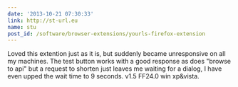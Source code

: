 ```yaml
---
date: '2013-10-21 07:30:33'
link: http://st-url.eu
name: stu
post_id: /software/browser-extensions/yourls-firefox-extension
---
```


Loved this extention just as it is, but suddenly became unresponsive on all my machines.   The test button works with a good response as does "browse to api" but a request to shorten just leaves me waiting for a dialog, I have even upped the wait time to 9 seconds.  v1.5  FF24.0 win xp&amp;vista.